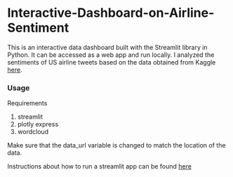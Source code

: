 # Interactive-Dashboard-on-Airline-Sentiment

This is an interactive data dashboard built with the Streamlit library in Python. It can be accessed as a web app and run locally. I analyzed the sentiments of US airline tweets based on the data obtained from Kaggle [here](https://www.kaggle.com/crowdflower/twitter-airline-sentiment). 

### Usage

Requirements
1. streamlit
2. plotly express
3. wordcloud

Make sure that the data_url variable is changed to match the location of the data.

Instructions about how to run a streamlit app can be found [here](https://docs.streamlit.io/en/stable/cli.html)

<p>
  <img src="
